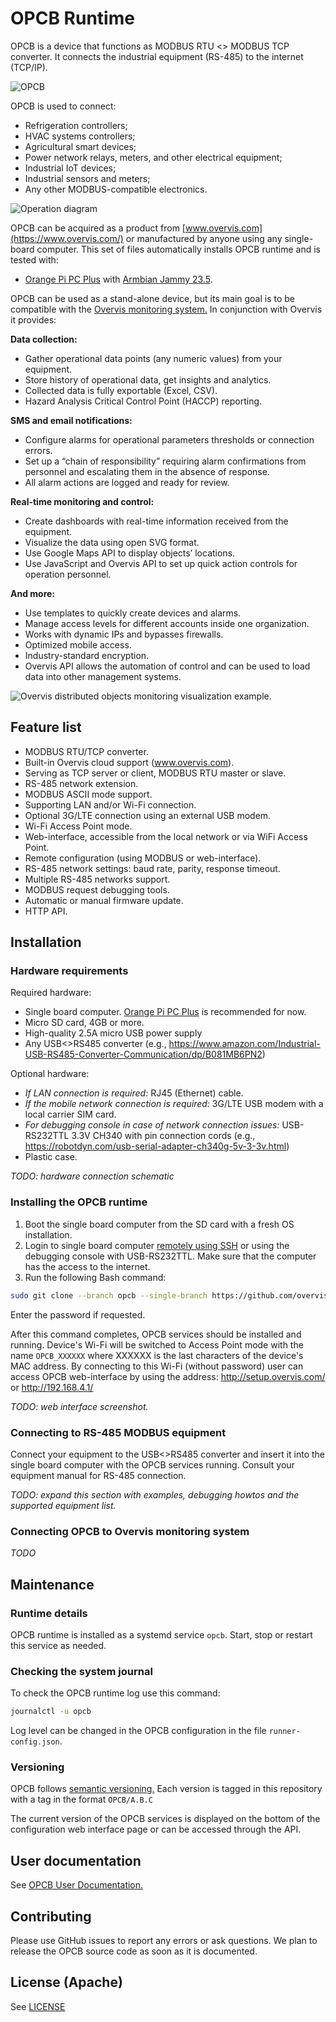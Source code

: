 # OPCB Runtime

OPCB is a device that functions as MODBUS RTU <> MODBUS TCP converter. It connects the industrial
equipment (RS-485) to the internet (TCP/IP).

![OPCB](./docs/root-media/opcb-221.png)

OPCB is used to connect:

- Refrigeration controllers;
- HVAC systems controllers;
- Agricultural smart devices;
- Power network relays, meters, and other electrical equipment;
- Industrial IoT devices;
- Industrial sensors and meters;
- Any other MODBUS-compatible electronics.

![Operation diagram](./docs/root-media/operation-diagram.svg)

OPCB can be acquired as a product from [www.overvis.com](https://www.overvis.com/) or manufactured
by anyone using any single-board computer. This set of files automatically installs OPCB runtime
and is tested with:

- [Orange Pi PC Plus](https://www.orangepi.com/index.php?route=product/product&product_id=866) with
  [Armbian Jammy 23.5](https://www.armbian.com/orange-pi-pc-plus/).

OPCB can be used as a stand-alone device, but its main goal is to be compatible with the
[Overvis monitoring system.](https://www.overvis.com/) In conjunction with Overvis it provides:

**Data collection:**

- Gather operational data points (any numeric values) from your equipment.
- Store history of operational data, get insights and analytics.
- Collected data is fully exportable (Excel, CSV).
- Hazard Analysis Critical Control Point (HACCP) reporting.

**SMS and email notifications:**

- Configure alarms for operational parameters thresholds or connection errors.
- Set up a “chain of responsibility” requiring alarm confirmations from personnel and escalating
  them in the absence of response.
- All alarm actions are logged and ready for review.

**Real-time monitoring and control:**

- Create dashboards with real-time information received from the equipment.
- Visualize the data using open SVG format.
- Use Google Maps API to display objects’ locations.
- Use JavaScript and Overvis API to set up quick action controls for operation personnel.

**And more:**

- Use templates to quickly create devices and alarms.
- Manage access levels for different accounts inside one organization.
- Works with dynamic IPs and bypasses firewalls.
- Optimized mobile access.
- Industry-standard encryption.
- Overvis API allows the automation of control and can be used to load data into other management
  systems.

![Overvis distributed objects monitoring visualization example.](./docs/root-media/overvis-display.jpeg)

## Feature list

- MODBUS RTU/TCP converter.
- Built-in Overvis cloud support (www.overvis.com).
- Serving as TCP server or client, MODBUS RTU master or slave.
- RS-485 network extension.
- MODBUS ASCII mode support.
- Supporting LAN and/or Wi-Fi connection.
- Optional 3G/LTE connection using an external USB modem.
- Wi-Fi Access Point mode.
- Web-interface, accessible from the local network or via WiFi Access Point.
- Remote configuration (using MODBUS or web-interface).
- RS-485 network settings: baud rate, parity, response timeout.
- Multiple RS-485 networks support.
- MODBUS request debugging tools.
- Automatic or manual firmware update.
- HTTP API.

## Installation

### Hardware requirements

Required hardware:

- Single board computer.
  [Orange Pi PC Plus](https://www.orangepi.com/index.php?route=product/product&product_id=866) is
  recommended for now.
- Micro SD card, 4GB or more.
- High-quality 2.5A micro USB power supply
- Any USB<>RS485 converter (e.g.,
  <https://www.amazon.com/Industrial-USB-RS485-Converter-Communication/dp/B081MB6PN2>)

Optional hardware:

- _If LAN connection is required:_ RJ45 (Ethernet) cable.
- _If the mobile network connection is required:_ 3G/LTE USB modem with a local carrier SIM card.
- _For debugging console in case of network connection issues:_ USB-RS232TTL 3.3V CH340 with pin
  connection cords (e.g., <https://robotdyn.com/usb-serial-adapter-ch340g-5v-3-3v.html>)
- Plastic case.

_TODO: hardware connection schematic_

### Installing the OPCB runtime

1. Boot the single board computer from the SD card with a fresh OS installation.
2. Login to single board computer
   [remotely using SSH](https://www.raspberrypi.com/documentation/computers/remote-access.html#introduction-to-remote-access)
   or using the debugging console with USB-RS232TTL. Make sure that the computer has the access to
   the internet.
3. Run the following Bash command:

```bash
sudo git clone --branch opcb --single-branch https://github.com/overvis/opcb-release.git /opcb && sudo /opcb/install.sh
```

Enter the password if requested.

After this command completes, OPCB services should be installed and running. Device's Wi-Fi will be
switched to Access Point mode with the name `OPCB_XXXXXX` where XXXXXX is the last characters of
the device's MAC address. By connecting to this Wi-Fi (without password) user can access OPCB
web-interface by using the address: http://setup.overvis.com/ or http://192.168.4.1/

_TODO: web interface screenshot._

### Connecting to RS-485 MODBUS equipment

Connect your equipment to the USB<>RS485 converter and insert it into the single board computer
with the OPCB services running. Consult your equipment manual for RS-485 connection.

_TODO: expand this section with examples, debugging howtos and the supported equipment list._

### Connecting OPCB to Overvis monitoring system

_TODO_

## Maintenance

### Runtime details

OPCB runtime is installed as a systemd service `opcb`. Start, stop or restart this service as
needed.

### Checking the system journal

To check the OPCB runtime log use this command:

```bash
journalctl -u opcb
```

Log level can be changed in the OPCB configuration in the file `runner-config.json`.

### Versioning

OPCB follows [semantic versioning.](https://semver.org/) Each version is tagged in this repository
with a tag in the format `OPCB/A.B.C`

The current version of the OPCB services is displayed on the bottom of the configuration web
interface page or can be accessed through the API.

## User documentation

See [OPCB User Documentation.](./docs/OPCB/README.md)

## Contributing

Please use GitHub issues to report any errors or ask questions. We plan to release the OPCB source
code as soon as it is documented.

## License (Apache)

See [LICENSE](./LICENSE)
